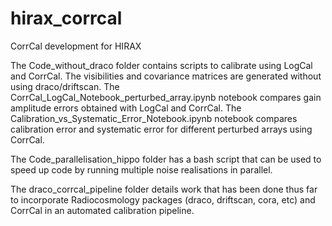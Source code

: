 # hirax_corrcal
CorrCal development for HIRAX

The Code_without_draco folder contains scripts to calibrate using LogCal and CorrCal. The visibilities and covariance matrices are generated without using draco/driftscan. The CorrCal_LogCal_Notebook_perturbed_array.ipynb notebook compares gain amplitude errors obtained with LogCal and CorrCal. The Calibration_vs_Systematic_Error_Notebook.ipynb notebook compares calibration error and systematic error for different perturbed arrays using CorrCal.

The Code_parallelisation_hippo folder has a bash script that can be used to speed up code by running multiple noise realisations in parallel. 

The draco_corrcal_pipeline folder details work that has been done thus far to incorporate Radiocosmology packages (draco, driftscan, cora, etc) and CorrCal in an automated calibration pipeline.   
